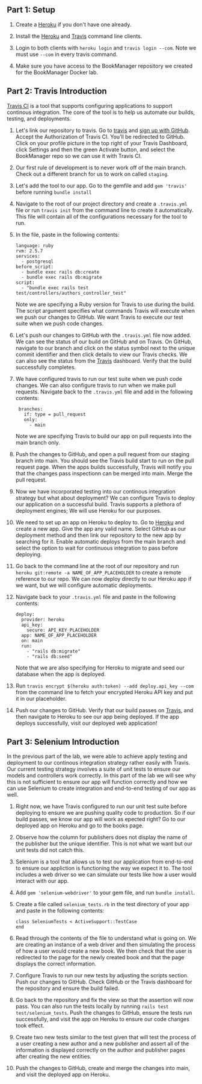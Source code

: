 ## Part 1: Setup 

1. Create a [Heroku](https://www.heroku.com) if you don't have one already. 

2. Install the [Heroku](https://devcenter.heroku.com/articles/heroku-cli) and [Travis](https://github.com/travis-ci/travis.rb#readme) command line clients. 

3. Login to both clients with `heroku login` and `travis login --com`. Note we must use `--com` in every travis command.

4. Make sure you have access to the BookManager repository we created for the BookManager Docker lab.

## Part 2: Travis Introduction 

[Travis CI](https://www.travis-ci.com) is a tool that supports configuring applications to support continous integration. The core of the tool is to help us automate our builds, testing, and deployments. 

1. Let's link our repository to travis. Go to [travis](https://travis-ci.com/) and [sign up with GitHub](https://travis-ci.com/signin). Accept the Authorization of Travis CI. You’ll be redirected to GitHub. Click on your profile picture in the top right of your Travis Dashboard, click Settings and then the green Activate button, and select the BookManager repo so we can use it with Travis CI.

1. Our first rule of development is to never work off of the main branch. Check out a different branch for us to work on called `staging`. 

2. Let's add the tool to our app. Go to the gemfile and add `gem 'travis'` before running `bundle install` 

3. Navigate to the root of our project directory and create a `.travis.yml` file or run `travis init` from the command line to create it automatically. This file will contain all of the configurations necessary for the tool to run.

4. In the file, paste in the following contents: 

	```
	language: ruby
	rvm: 2.5.7
	services:
	  - postgresql
	before_script:
	  - bundle exec rails db:create
	  - bundle exec rails db:migrate
	script: 
	  - "bundle exec rails test test/controllers/authors_controller_test"
	```
	Note we are specifying a Ruby version for Travis to use during the build. The script argument specifies what commands Travis will execute when we push our changes to GitHub. We want Travis to execute our test suite when we push code changes.
	
5. Let's push our changes to GitHub with the `.travis.yml` file now added. We can see the status of our build on GitHub and on Travis. On GitHub, navigate to our branch and click on the status symbol next to the unique commit identifier and then click details to view our Travis checks. We can also see the status from the [Travis](https://travis-ci.com) dashboard. Verify that the build successfully completes.

6. We have configured travis to run our test suite when we push code changes. We can also configure travis to run when we make pull requests. Navigate back to the `.travis.yml` file and add in the following contents: 

   ```
	branches:
	  if: type = pull_request
	  only: 
	    - main
	```
	Note we are specifying Travis to build our app on pull requests into the main branch only.
	
10. Push the changes to GitHub, and open a pull request from our staging branch into main. You should see the Travis build start to run on the pull request page. When the apps builds successfully, Travis will notify you that the changes pass inspectionn can be merged into main. Merge the pull request.

6. Now we have incorporated testing into our continous integration strategy but what about deployment? We can configure Travis to deploy our application on a successful build. Travis supports a plethora of deployment engines; We will use Heroku for our purposes. 

7. We need to set up an app on Heroku to deploy to. Go to [Heroku](www.heroku.com) and create a new app. Give the app any valid name. Select GitHub as our deployment method and then link our repository to the new app by searching for it. Enable automatic deploys from the main branch and select the option to wait for continuous integration to pass before deploying.

8. Go back to the command line at the root of our repository and run `heroku git:remote -a NAME_OF_APP_PLACEHOLDER` to create a remote reference to our repo. We can now deploy directly to our Heroku app if we want, but we will configure automatic deployments.

9. Navigate back to your `.travis.yml` file and paste in the following contents:
	
	```
	deploy:
	  provider: heroku
	  api_key: 
	    secure: API_KEY_PLACEHOLDER
	  app: NAME_OF_APP_PLACEHOLDER
	  on: main
	  run:
	    - "rails db:migrate"
	    - "rails db:seed"
	```
	Note that we are also specifying for Heroku to migrate and seed our database when the app is deployed.
	

7. Run `travis encrypt $(heroku auth:token) --add deploy.api_key --com` from the command line to fetch your encrypted Heroku API key and put it in our placeholder.

8. Push our changes to GitHub. Verify that our build passes on [Travis](https://travis-ci.org), and then navigate to Heroku to see our app being deployed. If the app deploys successfully, visit our deployed web application!

## Part 3: Selenium Introduction

In the previous part of the lab, we were able to achieve apply testing and deployment to our continous integration strategy rather easily with Travis. Our current testing strategy involves a suite of unit tests to ensure our models and controllers work correctly. In this part of the lab we will see why this is not sufficient to ensure our app will function correctly and how we can use Selenium to create integration and end-to-end testing of our app as well. 

1. Right now, we have Travis configured to run our unit test suite before deploying to ensure we are pushing quality code to production. So if our build passes, we know our app will work as epected right? Go to our deployed app on Heroku and go to the books page. 

2. Observe how the column for publishers does not display the name of the publisher but the unique identifier. This is not what we want but our unit tests did not catch this. 

3. Selenium is a tool that allows us to test our application from end-to-end to ensure our appliction is functioning the way we expect it to. The tool includes a web driver so we can simulate our tests like how a user would interact with our app.

4. Add `gem 'selenium-webdriver'` to your gem file, and run `bundle install`.

5. Create a file called `selenium_tests.rb` in the test directory of your app and paste in the following contents: 

	```
   class SeleniumTests < ActiveSupport::TestCase
   end 

	```
	
6. Read through the contents of the file to understand what is going on. We are creating an instance of a web driver and then simulating the process of how a user would create a new book. We then check that the user is redirected to the page for the newly created book and that the page displays the correct information. 

7. Configure Travis to run our new tests by adjusting the scripts section. Push our changes to GitHub. Check GitHub or the Travis dashboard for the repository and ensure the build failed. 

8. Go back to the repository and fix the view so that the assertion will now pass. You can also run the tests locally by running `rails test test/selenium_tests`. Push the changes to GitHub, ensure the tests run successfully, and visit the app on Heroku to ensure our code changes took effect.

7. Create two new tests similar to the test given that will test the process of a user creating a new author and a new publisher and assert all of the information is displayed correctly on the author and publisher pages after creating the new entities. 

8. Push the changes to GitHub, create and merge the changes into main, and visit the deployed app on Heroku.

















